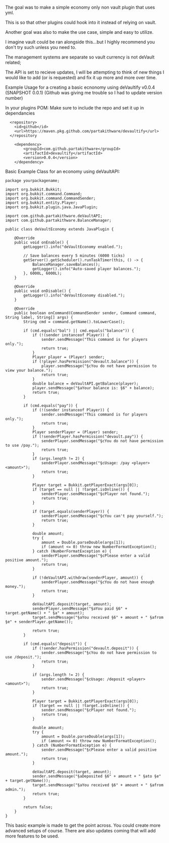 The goal was to make a simple economy only non vault plugin that uses yml. 

This is so that other plugins could hook into it instead of relying on vault.

Another goal was also to make the use case, simple and easy to utilize.

I imagine vault could be ran alongside this...but I highly recommend you don't try such unless you need to. 

The management systems are separate so vault currency is not deVault related;

The API is set to recieve updates, I will be attempting to think of new things I would like to add (or is requested) and fix it up more and more over time.

Example Usage for a creating a basic ecnonomy using deVaultify v0.0.4 (SNAPSHOT 0.0.1) (Github was giving me trouble so I had to update version number)


In your plugins POM:
Make sure to include the repo and set it up in dependancies
```
  <repository>
    <id>github</id>
    <url>https://maven.pkg.github.com/partakithware/devaultify</url>
  </repository
```
```
    <dependency>
        <groupId>com.github.partakithware</groupId>
        <artifactId>devaultify</artifactId>
        <version>0.0.4</version>
    </dependency>
```

Basic Example Class for an economy using deVaultAPI:

```
package yourpackagename;

import org.bukkit.Bukkit;
import org.bukkit.command.Command;
import org.bukkit.command.CommandSender;
import org.bukkit.entity.Player;
import org.bukkit.plugin.java.JavaPlugin;

import com.github.partakithware.deVaultAPI;
import com.github.partakithware.BalanceManager;

public class deVaultEconomy extends JavaPlugin {

    @Override
    public void onEnable() {
        getLogger().info("deVaultEconomy enabled.");
        
        // Save balances every 5 minutes (6000 ticks)
        getServer().getScheduler().runTaskTimer(this, () -> {
            BalanceManager.saveBalances();
            getLogger().info("Auto-saved player balances.");
        }, 6000L, 6000L);
    }

    @Override
    public void onDisable() {
        getLogger().info("deVaultEconomy disabled.");
    }

    @Override
    public boolean onCommand(CommandSender sender, Command command, String label, String[] args) {
        String cmd = command.getName().toLowerCase();

        if (cmd.equals("bal") || cmd.equals("balance")) {
            if (!(sender instanceof Player)) {
                sender.sendMessage("This command is for players only.");
                return true;
            }
            Player player = (Player) sender;
            if (!player.hasPermission("devault.balance")) {
                player.sendMessage("§cYou do not have permission to view your balance.");
                return true;
            }
            double balance = deVaultAPI.getBalance(player);
            player.sendMessage("§aYour balance is: §6" + balance);
            return true;
        }

        if (cmd.equals("pay")) {
            if (!(sender instanceof Player)) {
                sender.sendMessage("This command is for players only.");
                return true;
            }
            Player senderPlayer = (Player) sender;
            if (!senderPlayer.hasPermission("devault.pay")) {
                senderPlayer.sendMessage("§cYou do not have permission to use /pay.");
                return true;
            }
            if (args.length != 2) {
                senderPlayer.sendMessage("§cUsage: /pay <player> <amount>");
                return true;
            }

            Player target = Bukkit.getPlayerExact(args[0]);
            if (target == null || !target.isOnline()) {
                senderPlayer.sendMessage("§cPlayer not found.");
                return true;
            }

            if (target.equals(senderPlayer)) {
                senderPlayer.sendMessage("§cYou can't pay yourself.");
                return true;
            }

            double amount;
            try {
                amount = Double.parseDouble(args[1]);
                if (amount <= 0) throw new NumberFormatException();
            } catch (NumberFormatException e) {
                senderPlayer.sendMessage("§cPlease enter a valid positive amount.");
                return true;
            }

            if (!deVaultAPI.withdraw(senderPlayer, amount)) {
                senderPlayer.sendMessage("§cYou do not have enough money.");
                return true;
            }

            deVaultAPI.deposit(target, amount);
            senderPlayer.sendMessage("§aYou paid §6" + target.getName() + " §a" + amount);
            target.sendMessage("§aYou received §6" + amount + " §afrom §e" + senderPlayer.getName());
            
            return true;
        }

        if (cmd.equals("deposit")) {
            if (!sender.hasPermission("devault.deposit")) {
                sender.sendMessage("§cYou do not have permission to use /deposit.");
                return true;
            }

            if (args.length != 2) {
                sender.sendMessage("§cUsage: /deposit <player> <amount>");
                return true;
            }

            Player target = Bukkit.getPlayerExact(args[0]);
            if (target == null || !target.isOnline()) {
                sender.sendMessage("§cPlayer not found.");
                return true;
            }

            double amount;
            try {
                amount = Double.parseDouble(args[1]);
                if (amount <= 0) throw new NumberFormatException();
            } catch (NumberFormatException e) {
                sender.sendMessage("§cPlease enter a valid positive amount.");
                return true;
            }

            deVaultAPI.deposit(target, amount);
            sender.sendMessage("§aDeposited §6" + amount + " §ato §e" + target.getName());
            target.sendMessage("§aYou received §6" + amount + " §afrom admin.");
            return true;
        }

        return false;
    }
}
```

This basic example is made to get the point across. You could create more advanced setups of course. There are also updates coming that will add more features to be used.
